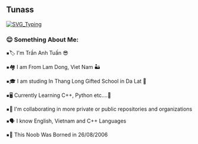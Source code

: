 ## Tunass

[![SVG_Typing](https://readme-typing-svg.herokuapp.com/?lines=Hello%2C+I+am+Tuấn+as+Tunass;Noob+C+++Developer+%E2%9D%A4%EF%B8%8F;Love+C+++coding;Student+at+CTL)](https://github.com/Tunass)

<h3 align="left">😌 Something About Me:</h3>
 
<kbd>▪️</kbd>🏷️ I'm Trần Anh Tuấn 😎

<kbd>▪️</kbd>🏘️ I am From Lam Dong, Viet Nam 🏜️

<kbd>▪️</kbd>🎓 I am studing In Thang Long Gifted School in Da Lat 💐

<kbd>▪️</kbd>🖥️ Currently Learning C++, Python etc....🍌

<kbd>▪️</kbd>🔭 I'm collaborating in more private or public repositories and organizations

<kbd>▪️</kbd>🗣️ I know English, Vietnam and C++ Languages

<kbd>▪️</kbd>🎂 This Noob Was Borned in 26/08/2006
